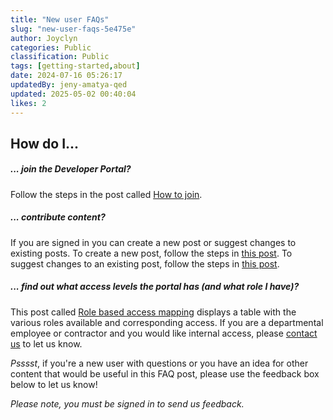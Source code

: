 ```yaml
---
title: "New user FAQs"
slug: "new-user-faqs-5e475e"
author: Joyclyn
categories: Public
classification: Public
tags: [getting-started,about]
date: 2024-07-16 05:26:17 
updatedBy: jeny-amatya-qed
updated: 2025-05-02 00:40:04 
likes: 2
---
```


## How do I...

##### ... join the Developer Portal?
Follow the steps in the post called [How to join](/public/how-to-join-900fe4/).
<br>

##### ... contribute content?
If you are signed in you can create a new post or suggest changes to existing posts.
To create a new post, follow the steps in [this post](/public/how-to-publish-new-content-using-inline-editor-in-the-developer-portal-704f93/).
To suggest changes to an existing post, follow the steps in [this post](/public/how-to-update-existing-content-using-the-inline-editor-6da990/).
<br>



##### ... find out what access levels the portal has (and what role I have)? 
This post called [Role based access mapping](/internal/role-based-access-mapping-in-developer-portal-dfa2cb/) displays a table with the various roles available and corresponding access.
If you are a departmental employee or contractor and you would like internal access, please [contact us](/contact-us/) to let us know.
<br>

*Psssst*, if you're a new user with questions or you have an idea for other content that would be useful in this FAQ post, please use the feedback box below to let us know! 

*Please note, you must be signed in to send us feedback.*
